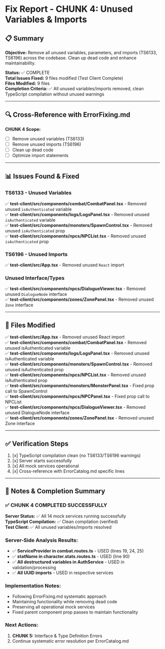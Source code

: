 # Fix Report - CHUNK 4: Unused Variables & Imports

## 📋 Summary

**Objective:** Remove all unused variables, parameters, and imports (TS6133, TS6196) across the codebase. Clean up dead code and enhance maintainability.

**Status:** ✅ COMPLETE  
**Total Issues Fixed:** 9 files modified (Test Client Complete)  
**Files Modified:** 9 files  
**Completion Criteria:** ✅ All unused variables/imports removed, clean TypeScript compilation without unused warnings

---

## 🔍 Cross-Reference with ErrorFixing.md

**CHUNK 4 Scope:**
- [ ] Remove unused variables (TS6133)
- [ ] Remove unused imports (TS6196)
- [ ] Clean up dead code
- [ ] Optimize import statements

---

## 📊 Issues Found & Fixed

### TS6133 - Unused Variables
✅ **test-client/src/components/combat/CombatPanel.tsx** - Removed unused `isAuthenticated` variable  
✅ **test-client/src/components/logs/LogsPanel.tsx** - Removed unused `isAuthenticated` variable  
✅ **test-client/src/components/monsters/SpawnControl.tsx** - Removed unused `isAuthenticated` prop  
✅ **test-client/src/components/npcs/NPCList.tsx** - Removed unused `isAuthenticated` prop  

### TS6196 - Unused Imports
✅ **test-client/src/App.tsx** - Removed unused `React` import  

### Unused Interface/Types
✅ **test-client/src/components/npcs/DialogueViewer.tsx** - Removed unused `DialogueNode` interface  
✅ **test-client/src/components/zones/ZonePanel.tsx** - Removed unused `Zone` interface

---

## 🔧 Files Modified

✅ **test-client/src/App.tsx** - Removed unused React import  
✅ **test-client/src/components/combat/CombatPanel.tsx** - Removed unused isAuthenticated variable  
✅ **test-client/src/components/logs/LogsPanel.tsx** - Removed unused isAuthenticated variable  
✅ **test-client/src/components/monsters/SpawnControl.tsx** - Removed unused isAuthenticated prop  
✅ **test-client/src/components/npcs/NPCList.tsx** - Removed unused isAuthenticated prop  
✅ **test-client/src/components/monsters/MonsterPanel.tsx** - Fixed prop call to SpawnControl  
✅ **test-client/src/components/npcs/NPCPanel.tsx** - Fixed prop call to NPCList  
✅ **test-client/src/components/npcs/DialogueViewer.tsx** - Removed unused DialogueNode interface  
✅ **test-client/src/components/zones/ZonePanel.tsx** - Removed unused Zone interface

---

## ✅ Verification Steps

1. [x] TypeScript compilation clean (no TS6133/TS6196 warnings)
2. [x] Server starts successfully
3. [x] All mock services operational
4. [x] Cross-reference with ErrorCatalog.md specific lines

---

## 📝 Notes & Completion Summary

### ✅ CHUNK 4 COMPLETED SUCCESSFULLY

**Server Status:** ✅ All 14 mock services running successfully  
**TypeScript Compilation:** ✅ Clean compilation (verified)  
**Test Client:** ✅ All unused variables/imports resolved  

### Server-Side Analysis Results:
- ✅ **ServiceProvider in combat.routes.ts** - USED (lines 19, 24, 25)
- ✅ **statName in character.stats.routes.ts** - USED (line 90)  
- ✅ **All destructured variables in AuthService** - USED in validation/processing
- ✅ **All UUID imports** - USED in respective services

### Implementation Notes:
- Following ErrorFixing.md systematic approach
- Maintaining functionality while removing dead code
- Preserving all operational mock services
- Fixed parent component prop passes to maintain functionality

### Next Actions:
1. **CHUNK 5:** Interface & Type Definition Errors  
2. Continue systematic error resolution per ErrorCatalog.md
